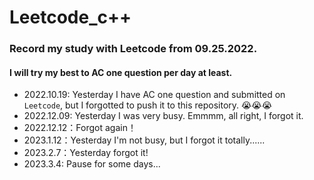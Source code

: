 # Leetcode_c++
### Record my study with Leetcode from 09.25.2022.
#### I will try my best to AC one question per day at least.


+ 2022.10.19: Yesterday I have AC one question and submitted on `Leetcode`, but I forgotted to push it to this repository. 😭😭😭 
+ 2022.12.09: Yesterday I was very busy. Emmmm, all right, I forgot it.
+ 2022.12.12：Forgot again！
+ 2023.1.12：Yesterday I'm not busy, but I forgot it totally......
+ 2023.2.7：Yesterday forgot it!
+ 2023.3.4: Pause for some days...